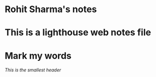 # Rohit Sharma's notes
# This is a lighthouse web notes file
# Mark my words
###### This is the smallest header